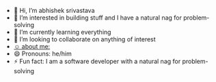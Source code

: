 - 👋 Hi, I’m abhishek srivastava
- 👀 I’m interested in building stuff and I have a natural nag for problem-solving
- 🌱 I’m currently learning everything
- 💞️ I’m looking to collaborate on anything of interest
- [☺️ about me:](https://abhisheksrivastava.notion.site/Abhishek-Srivastava-10a7927502b680dfb0d1c38c9413807d)
- 😄 Pronouns: he/him
- ⚡ Fun fact: I am a software developer with a natural nag for problem-solving

